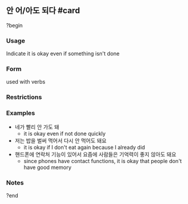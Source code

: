 ## 안 어/아도 되다 #card
?begin
### Usage
Indicate it is okay even if something isn't done
### Form
used with verbs
### Restrictions
### Examples
- 네가 빨리 안 가도 돼
	- it is okay even if not done quickly
- 저는 밥을 벌써 먹어서 다시 안 먹어도 돼요
	- it is okay if I don't eat again because I already did
- 핸드폰에 연락처 기능이 있어서 요즘에 사람들은 기억력이 좋지 않아도 돼요
	- since phones have contact functions, it is okay that people don't have good memory
### Notes
<!--SR:!2025-04-20,3,250-->
?end
